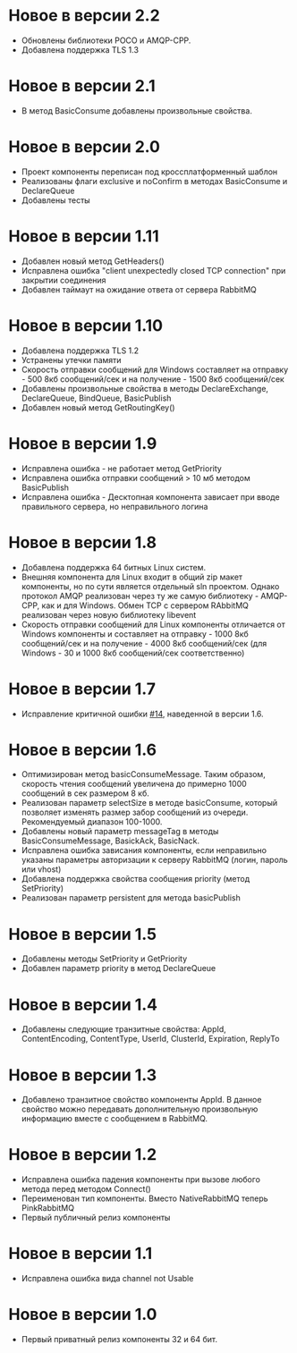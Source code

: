 # Новое в версии 2.2
* Обновлены библиотеки POCO и AMQP-CPP.
* Добавлена поддержка TLS 1.3

# Новое в версии 2.1
* В метод BasicConsume добавлены произвольные свойства.

# Новое в версии 2.0
* Проект компоненты переписан под кроссплатформенный шаблон
* Реализованы флаги exclusive и noConfirm в методах BasicConsume и DeclareQueue
* Добавлены тесты

# Новое в версии 1.11
* Добавлен новый метод GetHeaders()
* Исправлена ошибка "client unexpectedly closed TCP connection" при закрытии соединения
* Добавлен таймаут на ожидание ответа от сервера RabbitMQ

# Новое в версии 1.10
* Добавлена поддержка TLS 1.2
* Устранены утечки памяти
* Скорость отправки сообщений для Windows составляет на отправку - 500 8кб сообщений/сек и на получение - 1500 8кб сообщений/сек
* Добавлены произвольные свойства в методы DeclareExchange, DeclareQueue, BindQueue, BasicPublish
* Добавлен новый метод GetRoutingKey()

# Новое в версии 1.9
* Исправлена ошибка - не работает метод GetPriority
* Исправлена ошибка отправки сообщений > 10 мб методом BasicPublish
* Исправлена ошибка - Десктопная компонента зависает при вводе правильного сервера, но неправильного логина
# Новое в версии 1.8
* Добавлена поддержка 64 битных Linux систем. 
* Внешняя компонента для Linux входит в общий zip макет компоненты, но по сути является отдельный sln проектом. Однако протокол AMQP реализован через ту же самую библиотеку  - AMQP-CPP, как и для Windows. Обмен TCP с сервером RAbbitMQ реализован через новую библиотеку libevent
* Скорость отправки сообщений для Linux компоненты отличается от Windows компоненты и составляет на отправку - 1000 8кб сообщений/сек и на получение - 4000 8кб сообщений/сек (для Windows - 30 и 1000 8кб сообщений/сек соответственно)

# Новое в версии 1.7
* Исправление критичной ошибки [#14](https://github.com/BITERP/PinkRabbitMQ/issues/14), наведенной в версии 1.6.

# Новое в версии 1.6

* Оптимизирован метод basicConsumeMessage. Таким образом, скорость чтения сообщений увеличена до примерно 1000 сообщений в сек размером 8 кб.
* Реализован параметр selectSize в методе basicConsume, который позволяет изменять размер забор сообщений из очереди. Рекомендуемый диапазон 100-1000.
* Добавлены новый параметр messageTag в методы BasicConsumeMessage, BasickAck, BasicNack.
* Исправлена ошибка зависания компоненты, если неправильно указаны параметры авторизации к серверу RabbitMQ (логин, пароль или vhost)
* Добавлена поддержка свойства сообщения  priority (метод SetPriority)
* Реализован параметр persistent для метода basicPublish 

# Новое в версии 1.5

* Добавлены методы SetPriority и GetPriority
* Добавлен параметр priority в метод DeclareQueue

# Новое в версии 1.4

* Добавлены следующие транзитные свойства: AppId, ContentEncoding, ContentType, UserId, ClusterId, Expiration, ReplyTo

# Новое в версии 1.3

* Добавлено транзитное свойство компоненты AppId. В данное свойство можно передавать дополнительную произвольную информацию вместе с сообщением в RabbitMQ.

# Новое в версии 1.2

* Исправлена ошибка падения компоненты при вызове любого метода перед методом Connect()
* Переименован тип компоненты. Вместо NativeRabbitMQ теперь PinkRabbitMQ
* Первый публичный релиз компоненты

# Новое в версии 1.1

* Исправлена ошибка вида channel not Usable

# Новое в версии 1.0

* Первый приватный релиз компоненты 32 и 64 бит.
